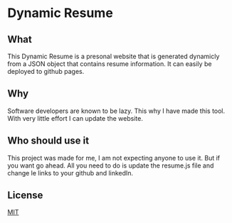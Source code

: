 # Dynamic Resume

## What

This Dynamic Resume is a presonal website that is generated dynamicly from a JSON object that contains resume information. It can easily be deployed to github pages.

## Why

Software developers are known to be lazy. This why I have made this tool. With very little effort I can update the website.

## Who should use it

This project was made for me, I am not expecting anyone to use it. But if you want go ahead. All you need to do is update the resume.js file and change le links to your github and linkedIn.

## License

[MIT](https://choosealicense.com/licenses/mit/)
